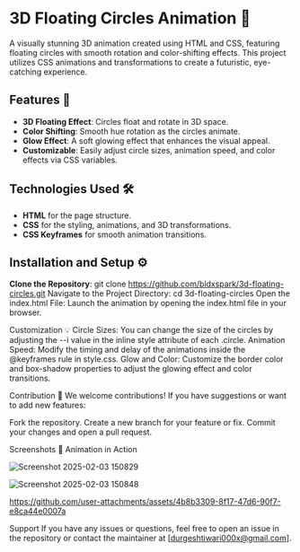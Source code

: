 # 3D Floating Circles Animation 🎡

A visually stunning 3D animation created using HTML and CSS, featuring floating circles with smooth rotation and color-shifting effects. This project utilizes CSS animations and transformations to create a futuristic, eye-catching experience.

## Features 🚀

- **3D Floating Effect**: Circles float and rotate in 3D space.
- **Color Shifting**: Smooth hue rotation as the circles animate.
- **Glow Effect**: A soft glowing effect that enhances the visual appeal.
- **Customizable**: Easily adjust circle sizes, animation speed, and color effects via CSS variables.

## Technologies Used 🛠️

- **HTML** for the page structure.
- **CSS** for the styling, animations, and 3D transformations.
- **CSS Keyframes** for smooth animation transitions.

## Installation and Setup ⚙️

 **Clone the Repository**:
   git clone https://github.com/bldxspark/3d-floating-circles.git
   Navigate to the Project Directory:
   cd 3d-floating-circles
   Open the index.html File:
   Launch the animation by opening the index.html file in your browser.
   
Customization 💡
  Circle Sizes: You can change the size of the circles by adjusting the --i value in the inline style attribute of each .circle.
  Animation Speed: Modify the timing and delay of the animations inside the @keyframes rule in style.css.
  Glow and Color: Customize the border color and box-shadow properties to adjust the glowing effect and color transitions.

  Contribution 🤝
We welcome contributions! If you have suggestions or want to add new features:

Fork the repository.
Create a new branch for your feature or fix.
Commit your changes and open a pull request.

Screenshots 📸
Animation in Action

![Screenshot 2025-02-03 150829](https://github.com/user-attachments/assets/a1d8fc91-5769-4871-a919-f1ff84b07f37)

![Screenshot 2025-02-03 150848](https://github.com/user-attachments/assets/9d9b503d-fc14-45d1-99fa-1b45800e2764)

https://github.com/user-attachments/assets/4b8b3309-8f17-47d6-90f7-e8ca44e0007a

Support
If you have any issues or questions, feel free to open an issue in the repository or contact the maintainer at [durgeshtiwari000x@gmail.com].
